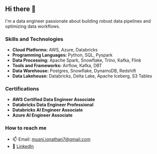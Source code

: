 ## Hi there 👋

I'm a data engineer passionate about building robust data pipelines and optimizing data workflows.

### Skills and Technologies
- **Cloud Platforms:** AWS, Azure, Databricks
- **Programming Languages:** Python, SQL, Pyspark
- **Data Processing:** Apache Spark, Snowflake, Trino, Kafka, Flink
- **Tools and Frameworks:** Airflow, Kafka, DBT
- **Data Warehouse:** Postgres, Snowflake, DynamoDB, Redshift
- **Data Lakehouse:** Databricks, Delta Lake, Apache Iceberg, S3 Tables

### Certifications
- **AWS Certified Data Engineer Associate**
- **Databricks Data Engineer Professional**
- **Databricks AI Engineer Associate**
- **Azure AI Engineer Associate**

### How to reach me
- 📫 Email: [musni.jonathan7@gmail.com](mailto:musni.jonathan7@gmail.com)
- 💼 [LinkedIn](https://www.linkedin.com/in/musni-jonathan/)

<!--
**jemusni07/jemusni07** is a ✨ _special_ ✨ repository because its `README.md` (this file) appears on your GitHub profile.

Here are some ideas to get you started:

- 🔭 I'm currently working on ...
- 🌱 I'm currently learning ...
- 👯 I'm looking to collaborate on ...
- 🤔 I'm looking for help with ...
- 💬 Ask me about ...
- 😄 Pronouns: ...
- ⚡ Fun fact: ...
-->
